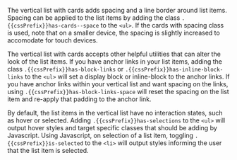 The vertical list with cards adds spacing and a line border around list items. Spacing can be applied to the list items by adding the class `.{{cssPrefix}}has-cards--space` to the `<ul>`. If the cards with spacing class is used, note that on a smaller device, the spacing is slightly increased to accomodate for touch devices.

The vertical list with cards accepts other helpful utilities that can alter the look of the list items. If you have anchor links in your list items, adding the class `.{{cssPrefix}}has-block-links` or `.{{cssPrefix}}has-inline-block-links` to the `<ul>` will set a display block or inline-block to the anchor links. If you have anchor links within your vertical list and want spacing on the links, using `.{{cssPrefix}}has-block-links-space` will reset the spacing on the list item and re-apply that padding to the anchor link.

By default, the list items in the vertical list have no interaction states, such as hover or selected. Adding `.{{cssPrefix}}has-selections` to the `<ul>` will output hover styles and target specific classes that should be adding by Javascript. Using Javascript, on selection of a list item, toggling `.{{cssPrefix}}is-selected` to the `<li>` will output styles informing the user that the list item is selected.
